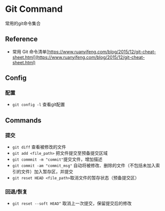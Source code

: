 # Git Command 
常用的git命令集合

## Reference
* 常用 Git 命令清单[https://www.ruanyifeng.com/blog/2015/12/git-cheat-sheet.html](https://www.ruanyifeng.com/blog/2015/12/git-cheat-sheet.html)

## Config
### 配置
* `git config -l` 查看git配置

## Commands
### 提交
* `git diff` 查看被修改的文件
* `git add <file_path>` 把文件提交至预备提交区域
* `git commmit -m "commit"`提交文件，增加描述
* `git commit -am "commit_msg"` 自动将被修改、删除的文件（不包括未加入索引的文件）加入暂存区，并提交
* `git reset HEAD <file_path>`取消文件的暂存状态（预备提交区）

### 回退/恢复
* `git reset --soft HEAD^` 取消上一次提交，保留提交后的修改


